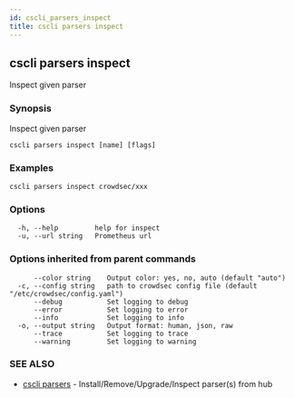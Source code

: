 ```yaml
---
id: cscli_parsers_inspect
title: cscli parsers inspect
---
```

## cscli parsers inspect

Inspect given parser

### Synopsis

Inspect given parser

```
cscli parsers inspect [name] [flags]
```

### Examples

```
cscli parsers inspect crowdsec/xxx
```

### Options

```
  -h, --help         help for inspect
  -u, --url string   Prometheus url
```

### Options inherited from parent commands

```
      --color string    Output color: yes, no, auto (default "auto")
  -c, --config string   path to crowdsec config file (default "/etc/crowdsec/config.yaml")
      --debug           Set logging to debug
      --error           Set logging to error
      --info            Set logging to info
  -o, --output string   Output format: human, json, raw
      --trace           Set logging to trace
      --warning         Set logging to warning
```

### SEE ALSO

* [cscli parsers](/cscli/cscli_parsers.md)	 - Install/Remove/Upgrade/Inspect parser(s) from hub

